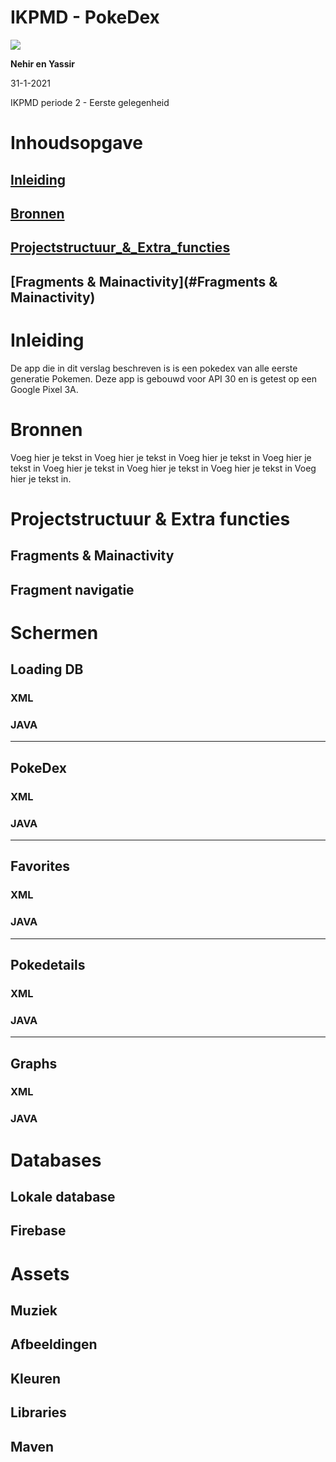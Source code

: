 # IKPMD - PokeDex

![](https://www.1337.games/app/uploads/2020/03/pokemon-940x529.jpg)

**Nehir en Yassir**

31-1-2021

IKPMD periode 2 - Eerste gelegenheid

#

# Inhoudsopgave

## [Inleiding](#Inleiding)

## [Bronnen](#Bronnen)

## [Projectstructuur_&_Extra_functies](#Projectstructuur_&_Extra_functies)

## [Fragments & Mainactivity](#Fragments & Mainactivity)


# Inleiding
De app die in dit verslag beschreven is is een pokedex van alle eerste generatie Pokemen. Deze app is gebouwd voor API 30 en is getest op een Google Pixel 3A.




# Bronnen
Voeg hier je tekst in Voeg hier je tekst in Voeg hier je tekst in Voeg hier je tekst in Voeg hier je tekst in Voeg hier je tekst in Voeg hier je tekst in Voeg hier je tekst in.




# Projectstructuur & Extra functies
## Fragments & Mainactivity

## Fragment navigatie





# Schermen
## Loading DB

### XML

### JAVA

-------

## PokeDex

### XML

### JAVA

------

## Favorites

### XML

### JAVA

------

## Pokedetails

### XML

### JAVA

-------

## Graphs

### XML

### JAVA




# Databases
## Lokale database

## Firebase


# Assets
## Muziek

## Afbeeldingen

## Kleuren

## Libraries

## Maven


####
